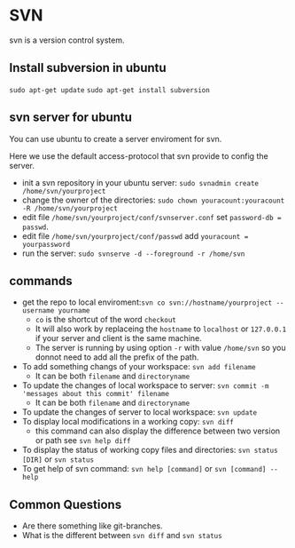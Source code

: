 # SVN
svn is a version control system.

## Install subversion in ubuntu
`sudo apt-get update`
`sudo apt-get install subversion`

## svn server for ubuntu
You can use ubuntu to create a server enviroment for svn.

Here we use the default access-protocol that svn provide to config the server.

* init a svn repository in your ubuntu server: `sudo svnadmin create /home/svn/yourproject`
* change the owner of the directories: `sudo chown youracount:youracount -R /home/svn/yourproject`
* edit file `/home/svn/yourproject/conf/svnserver.conf` set `password-db = passwd`.
* edit file `/home/svn/yourproject/conf/passwd` add `youracount = yourpassword`
* run the server: `sudo svnserve -d --foreground -r /home/svn`

## commands
* get the repo to local enviroment:`svn co svn://hostname/yourproject --username yourname`
	* `co` is the shortcut of the word `checkout`
	* It will also work by replaceing the `hostname` to `localhost` or `127.0.0.1` if your server and client is the same machine.
	* The server is running by using option `-r` with value `/home/svn` so you donnot need to add all the prefix of the path.
* To add something changs of your workspace: `svn add filename`
	* It can be both `filename` and `directoryname`
* To update the changes of local workspace to server: `svn commit -m 'messages about this commit' filename`
	* It can be both `filename` and `directoryname`
* To update the changes of server to local workspace: `svn update`
* To display local modifications in a working copy: `svn diff`
	* this command can also display the difference between two version or path see `svn help diff`
* To display the status of working copy files and directories: `svn status [DIR]` or `svn status`
* To get help of svn command: `svn help [command]` or `svn [command] --help`

## Common Questions
* Are there something like git-branches.
* What is the different between `svn diff` and `svn status`
